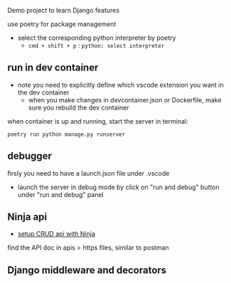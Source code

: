 
Demo project to learn Django features

use poetry for package management
+ select the corresponding python interpreter by poetry
  + `cmd + shift + p` : `python: select interpreter` 


## run in dev container

+ note you need to explicitly define which vscode extension you want in the dev container
  + when you make changes in devcontainer.json or Dockerfile, make sure you rebuild the dev container 

when container is up and running, start the server in terminal:
```shell
poetry run python manage.py runserver
```


## debugger

firsly you need to have a launch.json file under .vscode
+ launch the server in debug mode by click on "run and debug" button under "run and debug" panel


## Ninja api
+ [setup CRUD api with Ninja](./docs/ninja_api.md)

find the API doc in apis > https files, similar to postman 



## Django middleware and decorators